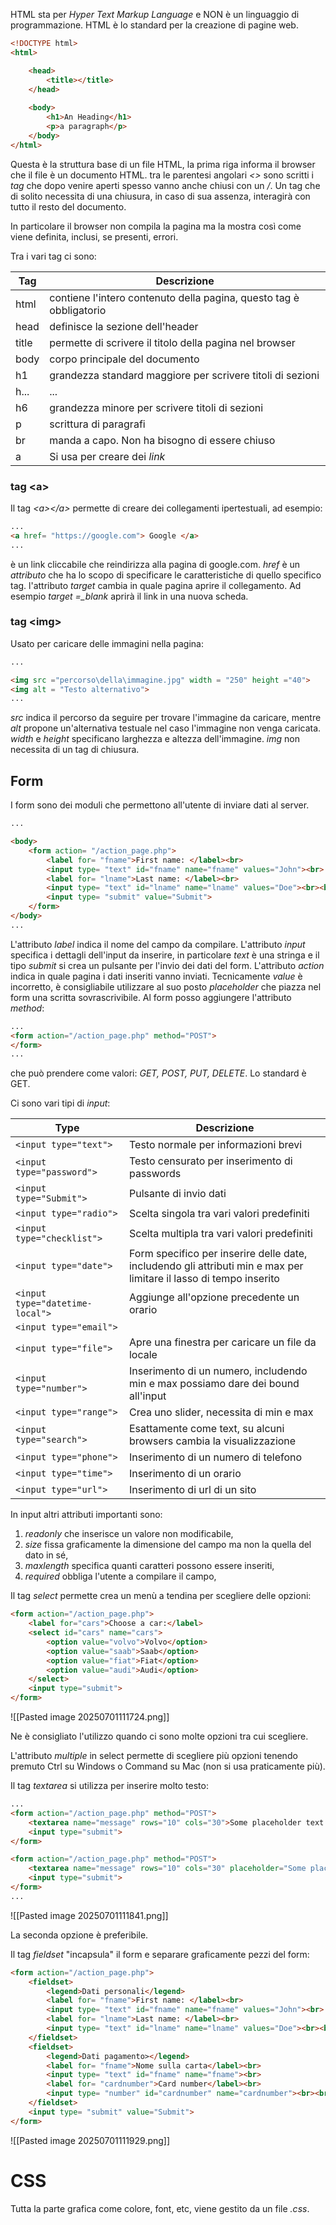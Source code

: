HTML sta per *Hyper Text Markup Language* e NON è un linguaggio di programmazione.
HTML è lo standard per la creazione di pagine web.

```html
<!DOCTYPE html>
<html>

	<head>
		<title></title>
	</head>
	
	<body>
		<h1>An Heading</h1>
		<p>a paragraph</p>
	</body>
</html>
```

Questa è la struttura base di un file HTML, la prima riga informa il browser che il file è un documento HTML. tra le parentesi angolari *<>* sono scritti i *tag* che dopo venire aperti spesso vanno anche chiusi con un */*. Un tag che di solito necessita di una chiusura, in caso di sua assenza, interagirà con tutto il resto del documento. 

In particolare il browser non compila la pagina ma la mostra così come viene definita, inclusi, se presenti, errori.

Tra i vari tag ci sono:

| Tag   | Descrizione                                                         |
| ----- | ------------------------------------------------------------------- |
| html  | contiene l'intero contenuto della pagina, questo tag è obbligatorio |
| head  | definisce la sezione dell'header                                    |
| title | permette di scrivere il titolo della pagina nel browser             |
| body  | corpo principale del documento                                      |
| h1    | grandezza standard maggiore per scrivere titoli di sezioni          |
| h...  | ...                                                                 |
| h6    | grandezza minore per scrivere titoli di sezioni                     |
| p     | scrittura di paragrafi                                              |
| br    | manda a capo. Non ha bisogno di essere chiuso                       |
| a     | Si usa per creare dei *link*                                        |

### tag \<a>
Il tag *\<a>\</a>* permette di creare dei collegamenti ipertestuali, ad esempio:
```html
...
<a href= "https://google.com"> Google </a>
...
```
è un link cliccabile che reindirizza alla pagina di google.com.
*href* è un *attributo* che ha lo scopo di specificare le caratteristiche di quello specifico tag.
l'attributo *target* cambia in quale pagina aprire il collegamento. Ad esempio *target =_blank* aprirà il link in una nuova scheda.


### tag \<img>

Usato per caricare delle immagini nella pagina:
```html
...

<img src ="percorso\della\immagine.jpg" width = "250" height ="40">
<img alt = "Testo alternativo">
...
```

*src* indica il percorso da seguire per trovare l'immagine da caricare, mentre *alt* propone un'alternativa testuale nel caso l'immagine non venga caricata.
*width* e *height* specificano larghezza e altezza dell'immagine.
*img* non necessita di un tag di chiusura.

## Form
I form sono dei moduli che permettono all'utente di inviare dati al server.
```html
...

<body>
	<form action= "/action_page.php">
		<label for= "fname">First name: </label><br>
		<input type= "text" id="fname" name="fname" values="John"><br>
		<label for= "lname">Last name: </label><br>
		<input type= "text" id="lname" name="lname" values="Doe"><br><br>
		<input type= "submit" value="Submit">
	</form>
</body>
...
```

L'attributo *label* indica il nome del campo da compilare.
L'attributo *input* specifica i dettagli dell'input da inserire, in particolare *text* è una stringa e il tipo *submit* si crea un pulsante per l'invio dei dati del form.
L'attributo *action* indica in quale pagina i dati inseriti vanno inviati.
Tecnicamente *value* è incorretto, è consigliabile utilizzare al suo posto *placeholder* che piazza nel form una scritta sovrascrivibile.
Al form posso aggiungere l'attributo *method*:
```html
...
<form action="/action_page.php" method="POST">
</form>
...
```
che può prendere come valori: *GET, POST, PUT, DELETE*. Lo standard è GET.


Ci sono vari tipi di *input*:

| Type                            | Descrizione                                                                                                        |
| ------------------------------- | ------------------------------------------------------------------------------------------------------------------ |
| `<input type="text">`           | Testo normale per informazioni brevi                                                                               |
| `<input type="password">`       | Testo censurato per inserimento di passwords                                                                       |
| `<input type="Submit">`         | Pulsante di invio dati                                                                                             |
| `<input type="radio">`          | Scelta singola tra vari valori predefiniti                                                                         |
| `<input type="checklist">`      | Scelta multipla tra vari valori predefiniti                                                                        |
| `<input type="date">`           | Form specifico per inserire delle date, includendo gli attributi min e max per limitare il lasso di tempo inserito |
| `<input type="datetime-local">` | Aggiunge all'opzione precedente un orario                                                                          |
| `<input type="email">`          |                                                                                                                    |
| `<input type="file">`           | Apre una finestra per caricare un file da locale                                                                   |
| `<input type="number">`         | Inserimento di un numero, includendo min e max possiamo dare dei bound all'input                                   |
| `<input type="range">`          | Crea uno slider, necessita di min e max                                                                            |
| `<input type="search">`         | Esattamente come text, su alcuni browsers cambia la visualizzazione                                                |
| `<input type="phone">`          | Inserimento di un numero di telefono                                                                               |
| `<input type="time">`           | Inserimento di un orario                                                                                           |
| `<input type="url">`            | Inserimento di url di un sito                                                                                      |

In input altri attributi importanti sono:
1. *readonly* che inserisce un valore non modificabile,
2. *size* fissa graficamente la dimensione del campo ma non la quella del dato in sé,
3. *maxlength* specifica quanti caratteri possono essere inseriti,
4. *required* obbliga l'utente a compilare il campo,

Il tag *select* permette crea un menù a tendina per scegliere delle opzioni:
```html
<form action="/action_page.php">
	<label for="cars">Choose a car:</label>
	<select id="cars" name="cars">
		<option value="volvo">Volvo</option>
		<option value="saab">Saab</option>
		<option value="fiat">Fiat</option>
		<option value="audi">Audi</option>
	</select>
	<input type="submit">
</form>
```

![[Pasted image 20250701111724.png]]

Ne è consigliato l'utilizzo quando ci sono molte opzioni tra cui scegliere.

L'attributo *multiple* in select permette di scegliere più opzioni tenendo premuto Ctrl su Windows o Command su Mac (non si usa praticamente più).

Il tag *textarea* si utilizza per inserire molto testo:
```html
...
<form action="/action_page.php" method="POST">
	<textarea name="message" rows="10" cols="30">Some placeholder text. </textarea><br><br>
	<input type="submit">
</form>

<form action="/action_page.php" method="POST">
	<textarea name="message" rows="10" cols="30" placeholder="Some placeholder text"></textarea><br><br>
	<input type="submit">
</form>
...
```


![[Pasted image 20250701111841.png]]

La seconda opzione è preferibile.

Il tag *fieldset* "incapsula" il form e separare graficamente pezzi del form:

```html
<form action="/action_page.php">
	<fieldset>
		<legend>Dati personali</legend>
		<label for= "fname">First name: </label><br>
		<input type= "text" id="fname" name="fname" values="John"><br>
		<label for= "lname">Last name: </label><br>
		<input type= "text" id="lname" name="lname" values="Doe"><br><br>
	</fieldset>
	<fieldset>
		<legend>Dati pagamento></legend>
		<label for= "fname">Nome sulla carta</label><br>
		<input type= "text" id="fname" name="fname"><br>
		<label for= "cardnumber">Card number</label><br>
		<input type= "number" id="cardnumber" name="cardnumber"><br><br>
	</fieldset>
	<input type= "submit" value="Submit">
</form>
```

![[Pasted image 20250701111929.png]]

# CSS
Tutta la parte grafica come colore, font, etc, viene gestito da un file *.css*.